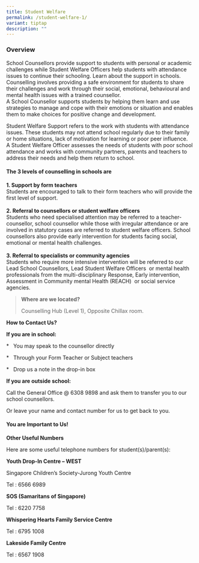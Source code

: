 ```yaml
---
title: Student Welfare
permalink: /student-welfare-1/
variant: tiptap
description: ""
---
```

<h3>Overview</h3>
<p>School Counsellors provide support to students with personal or academic
challenges while Student Welfare Officers help students with attendance
issues to continue their schooling. Learn about the support in schools.
<br>Counselling involves providing a safe environment for students to share
their challenges and work through their social, emotional, behavioural
and mental health issues with a trained counsellor.
<br>A School Counsellor supports students by helping them learn and use strategies
to manage and cope with their emotions or situation and enables them to
make choices for positive change and development.</p>
<p>Student Welfare Support refers to the work with students with attendance
issues. These students may not attend school regularly due to their family
or home situations, lack of motivation for learning or poor peer influence.
<br>A Student Welfare Officer assesses the needs of students with poor school
attendance and works with community partners, parents and teachers to address
their needs and help them return to school.</p>
<h4>The 3 levels of counselling in schools are</h4>
<p><strong>1. Support by form teachers</strong> 
<br>Students are encouraged to talk to their form teachers who will provide
the first level of support.&nbsp;
<br>
<br><strong>2. Referral to counsellors or student welfare officers</strong> 
<br>Students who need specialised attention may be referred to a teacher-counsellor,
school counsellor while those with irregular attendance or are involved
in statutory cases are referred to student welfare officers. School counsellors
also provide early intervention for students facing social, emotional or
mental health challenges.
<br>
<br><strong>3. Referral to specialists or community agencies</strong> 
<br>Students who require more intensive intervention will be referred to our
Lead School Counsellors, Lead Student Welfare Officers&nbsp; or mental
health professionals from the multi-disciplinary Response, Early intervention,
Assessment in Community mental Health (REACH)&nbsp; or social service agencies.&nbsp;</p>
<blockquote>
<p><strong>Where are we located?</strong>
</p>
<p>Counselling Hub (Level 1), Opposite Chillax room.</p>
</blockquote>
<p><strong>How to Contact Us?</strong>
</p>
<p><strong>If you are in school:</strong>
</p>
<p>* &nbsp; You may speak to the counsellor directly</p>
<p>* &nbsp; Through your Form Teacher or Subject teachers</p>
<p>* &nbsp; Drop us a note in the drop-in box</p>
<p><strong>If you are outside school:</strong>
</p>
<p>Call the General Office @ 6308 9898 and ask them to transfer you to our
school counsellors.&nbsp;&nbsp;</p>
<p>Or leave your name and contact number for us to get back to you.</p>
<h4><strong>You are Important to Us!</strong></h4>
<p><strong>Other Useful Numbers</strong>
</p>
<p>Here are some useful telephone numbers for student(s)/parent(s):</p>
<p><strong>Youth Drop-In Centre – WEST</strong>
</p>
<p>Singapore Children’s Society-Jurong Youth Centre</p>
<p>Tel : 6566 6989</p>
<p><strong>SOS (Samaritans of Singapore)</strong>
</p>
<p>Tel : 6220 7758</p>
<p><strong>Whispering Hearts Family Service Centre</strong>
</p>
<p>Tel : 6795 1008</p>
<p><strong>Lakeside Family Centre</strong>
</p>
<p>Tel : 6567 1908</p>
<p></p>